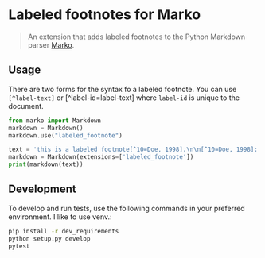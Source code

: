 # Labeled footnotes for Marko

> An extension that adds labeled footnotes to the Python Markdown parser
> [Marko](https://github.com/frostming/marko/).

## Usage

There are two forms for the syntax fo a labeled footnote. You can use `[^label-text]` or [^label-id=label-text] where `label-id` is unique to the document.

```python
from marko import Markdown
markdown = Markdown()
markdown.use("labeled_footnote")

text = 'this is a labeled footnote[^10=Doe, 1998].\n\n[^10=Doe, 1998]: foo\n'
markdown = Markdown(extensions=['labeled_footnote'])
print(markdown(text))
```

## Development

To develop and run tests, use the following commands in your preferred
environment. I like to use venv.:

```bash
pip install -r dev_requirements
python setup.py develop
pytest
```
